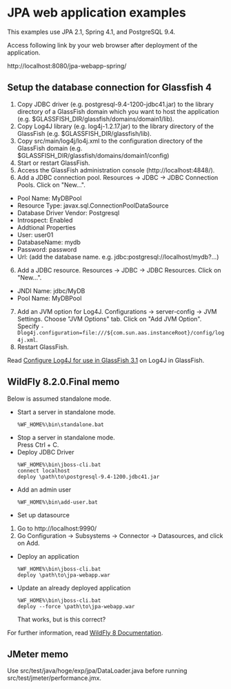 JPA web application examples
============
This examples use JPA 2.1, Spring 4.1, and PostgreSQL 9.4.

Access following link by your web browser after deployment of the application.

http://localhost:8080/jpa-webapp-spring/

## Setup the database connection for Glassfish 4
 1. Copy JDBC driver (e.g. postgresql-9.4-1200-jdbc41.jar) to the library directory of a GlassFish domain which you want to host the application (e.g. $GLASSFISH_DIR/glassfish/domains/domain1/lib).
 2. Copy Log4J library (e.g. log4j-1.2.17.jar) to the library directory of the GlassFish (e.g. $GLASSFISH_DIR/glassfish/lib).
 3. Copy src/main/log4j/lo4j.xml to the configuration directory of the GlassFish domain (e.g. $GLASSFISH_DIR/glassfish/domains/domain1/config)
 4. Start or restart GlassFish.
 5. Access the GlassFish administration console (http://localhost:4848/).
 6. Add a JDBC connection pool. Resources -> JDBC -> JDBC Connection Pools. Click on "New...".
  * Pool Name: MyDBPool
  * Resource Type: javax.sql.ConnectionPoolDataSource
  * Database Driver Vendor: Postgresql
  * Introspect: Enabled
  * Addtional Properties
   * User: user01
   * DatabaseName: mydb
   * Password: password
   * Url: (add the database name. e.g. jdbc:postgresql://localhost/mydb?...)
 6. Add a JDBC resource. Resources -> JDBC -> JDBC Resources. Click on "New...".
  * JNDI Name: jdbc/MyDB
  * Pool Name: MyDBPool
 7. Add an JVM option for Log4J. Configurations -> server-config -> JVM Settings. Choose "JVM Options" tab. Click on "Add JVM Option". Specify `-Dlog4j.configuration=file:///${com.sun.aas.instanceRoot}/config/log4j.xml`.
 8. Restart GlassFish.

Read [Configure Log4J for use in GlassFish 3.1](https://blogs.oracle.com/naman/entry/configure_log4j_for_use_in) on Log4J in GlassFish.

## WildFly 8.2.0.Final memo
Below is assumed standalone mode.

 * Start a server in standalone mode.<br>
   <pre><code>%WF_HOME%\bin\standalone.bat</code></pre>
 * Stop a server in standalone mode.<br>
   Press Ctrl + C.
 * Deploy JDBC Driver<br>
   <pre><code>%WF_HOME%\bin\jboss-cli.bat
   connect localhost
   deploy \path\to\postgresql-9.4-1200.jdbc41.jar</code></pre>
 * Add an admin user<br>
   <pre><code>%WF_HOME%\bin\add-user.bat</code></pre>
 * Set up datasource
  1. Go to http://localhost:9990/
  2. Go Configuration -> Subsystems -> Connector -> Datasources, and click on Add.
 * Deploy an application<br>
   <pre><code>%WF_HOME%\bin\jboss-cli.bat
   deploy \path\to\jpa-webapp.war</code></pre>
 * Update an already deployed application<br>
   <pre><code>%WF_HOME%\bin\jboss-cli.bat
   deploy --force \path\to\jpa-webapp.war</code></pre>
   That works, but is this correct?

For further information, read [WildFly 8 Documentation](https://docs.jboss.org/author/display/WFLY8/Documentation).

## JMeter memo
Use src/test/java/hoge/exp/jpa/DataLoader.java before running src/test/jmeter/performance.jmx.
